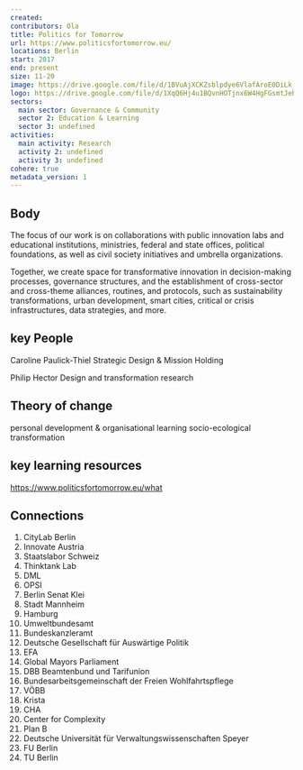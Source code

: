 ```yaml
---
created:
contributors: Ola
title: Politics for Tomorrow
url: https://www.politicsfortomorrow.eu/
locations: Berlin
start: 2017
end: present
size: 11-20
image: https://drive.google.com/file/d/1BVuAjXCKZsblpdye6VlafAroE0DiLk_1/view?usp=drive_link
logo: https://drive.google.com/file/d/1XqQ6Hj4u1BQvnHOTjnx6W4HgFGsmtJeh/view?usp=drive_link
sectors:
  main sector: Governance & Community
  sector 2: Education & Learning
  sector 3: undefined
activities: 
  main activity: Research
  activity 2: undefined
  activity 3: undefined
cohere: true
metadata_version: 1
---
```



## Body

The focus of our work is on collaborations with public innovation labs and educational institutions, ministries, federal and state offices, political foundations, as well as civil society initiatives and umbrella organizations.

Together, we create space for transformative innovation in decision-making processes, governance structures, and the establishment of cross-sector and cross-theme alliances, routines, and protocols, such as sustainability transformations, urban development, smart cities, critical or crisis infrastructures, data strategies, and more.

## key People

Caroline Paulick-Thiel
Strategic Design & Mission Holding 

Philip Hector
Design and transformation research 

## Theory of change

personal development & organisational learning
socio-ecological transformation 

## key learning resources

https://www.politicsfortomorrow.eu/what

## Connections

1. CityLab Berlin
2. Innovate Austria
3. Staatslabor Schweiz
4. Thinktank Lab
5. DML
6. OPSI
7. Berlin Senat Klei
8. Stadt Mannheim
9. Hamburg
10. Umweltbundesamt
11. Bundeskanzleramt
12. Deutsche Gesellschaft für Auswärtige Politik
13. EFA
14. Global Mayors Parliament
15. DBB Beamtenbund und Tarifunion
16. Bundesarbeitsgemeinschaft der Freien Wohlfahrtspflege
17. VÖBB
18. Krista
19. CHA
20. Center for Complexity
21. Plan B
22. Deutsche Universität für Verwaltungswissenschaften Speyer
23. FU Berlin
24. TU Berlin

